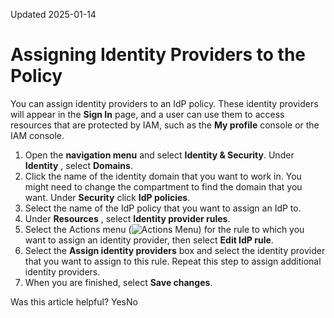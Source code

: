 Updated 2025-01-14
# Assigning Identity Providers to the Policy
You can assign identity providers to an IdP policy. These identity providers will appear in the **Sign In** page, and a user can use them to access resources that are protected by IAM, such as the **My profile** console or the IAM console.
  1. Open the **navigation menu** and select **Identity & Security**. Under **Identity** , select **Domains**.
  2. Click the name of the identity domain that you want to work in. You might need to change the compartment to find the domain that you want. Under **Security** click **IdP policies**.
  3. Select the name of the IdP policy that you want to assign an IdP to.
  4. Under **Resources** , select **Identity provider rules**.
  5. Select the Actions menu (![Actions Menu](https://docs.oracle.com/en-us/iaas/Content/libraries/global-images/actions-menu.png)) for the rule to which you want to assign an identity provider, then select **Edit IdP rule**.
  6. Select the **Assign identity providers** box and select the identity provider that you want to assign to this rule.
Repeat this step to assign additional identity providers.
  7. When you are finished, select **Save changes**.


Was this article helpful?
YesNo

